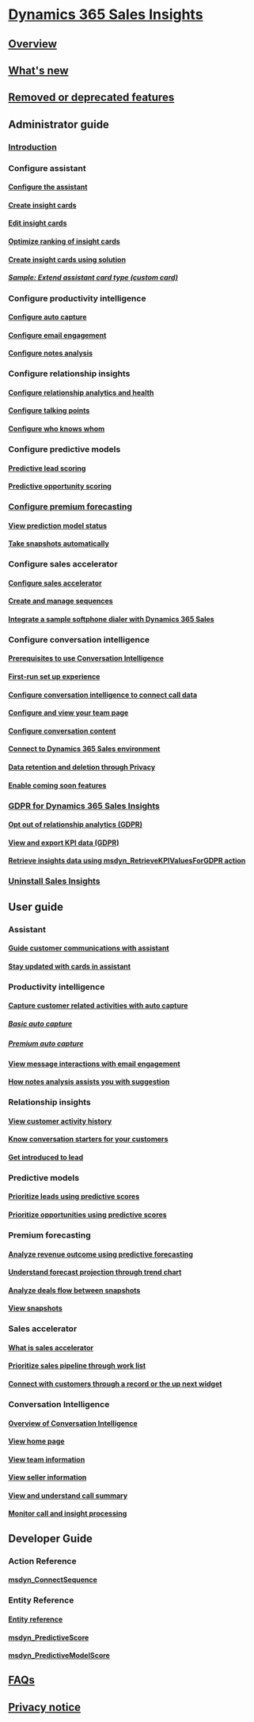 # [Dynamics 365 Sales Insights](help-hub.md)

## [Overview](overview.md) 

## [What's new](whats-new.md)

## [Removed or deprecated features](removed-deprecated-features.md)

## Administrator guide 
### [Introduction](../sales/intro-admin-guide-sales-insights.md)

### Configure assistant
#### [Configure the assistant](configure-assistant.md)
#### [Create insight cards](create-insight-cards-flow.md)
#### [Edit insight cards](edit-insight-cards.md)
#### [Optimize ranking of insight cards](optimize-ranking-insight-cards.md)
#### [Create insight cards using solution](extend-relationship-assistant-card.md)
##### [Sample: Extend assistant card type (custom card)](sample-extend-relationship-assistant-card-type.md)

### Configure productivity intelligence 
#### [Configure auto capture](configure-auto-capture.md)
#### [Configure email engagement](configure-email-engagement.md)
#### [Configure notes analysis](configure-notes-analysis.md)

### Configure relationship insights
#### [Configure relationship analytics and health](configure-relationship-analytics.md)
#### [Configure talking points](configure-talking-points.md)
#### [Configure who knows whom](configure-who-knows-whom.md)

### Configure predictive models
#### [Predictive lead scoring](configure-predictive-lead-scoring.md)
#### [Predictive opportunity scoring](configure-predictive-opportunity-scoring.md)

### [Configure premium forecasting](configure-premium-forecasting.md)
#### [View prediction model status](view-prediction-model-status.md)
#### [Take snapshots automatically](manage-snapshots-forecast.md)

### Configure sales accelerator
#### [Configure sales accelerator](enable-configure-sales-accelerator.md)
#### [Create and manage sequences](create-manage-sequences.md)
#### [Integrate a sample softphone dialer with Dynamics 365 Sales](integrate-sample-softphone.md)

### Configure conversation intelligence
#### [Prerequisites to use Conversation Intelligence](../sales/prereq-sales-insights-app.md)
#### [First-run set up experience](../sales/fre-setup-sales-insight-app.md)
#### [Configure conversation intelligence to connect call data](../sales/configure-conversation-intelligence-call-data.md)
#### [Configure and view your team page](../sales/configure-view-your-team-page.md)
#### [Configure conversation content](../sales/configure-keywords-competitors.md)
#### [Connect to Dynamics 365 Sales environment](../sales/connect-dynamics365-sales-environment.md)
#### [Data retention and deletion through Privacy](../sales/data-retention-deletion-policy.md)
#### [Enable coming soon features](../sales/enable-preview-features-sales-insights-app.md)

### [GDPR for Dynamics 365 Sales Insights](../sales/embedded-intelligence-gdpr.md)
#### [Opt out of relationship analytics (GDPR)](../sales/optout-relationship-analytics-gdpr.md)
#### [View and export KPI data (GDPR)](../sales/view-export-KPI-data-gdpr.md)
#### [Retrieve insights data using msdyn_RetrieveKPIValuesForGDPR action](../sales/retrieve-insights-data-msdyn-RetrieveTypeValuesFromDCI.md)

### [Uninstall Sales Insights](../sales/uninstall-sales-insights.md)

## User guide

### Assistant
#### [Guide customer communications with assistant](assistant.md)
#### [Stay updated with cards in assistant](action-cards-reference.md)

###	Productivity intelligence
#### [Capture customer related activities with auto capture](auto-capture.md)
##### [Basic auto capture](free-auto-capture.md)
##### [Premium auto capture](premium-auto-capture.md)
#### [View message interactions with email engagement](email-engagement.md)
#### [How notes analysis assists you with suggestion](notes-analysis.md)
	
###	Relationship insights
#### [View customer activity history](relationship-analytics.md)
#### [Know conversation starters for your customers](talking-points.md)
#### [Get introduced to lead](who-knows-whom.md)

###	Predictive models
#### [Prioritize leads using predictive scores](work-predictive-lead-scoring.md)
#### [Prioritize opportunities using predictive scores](work-predictive-opportunity-scoring.md)

### Premium forecasting
#### [Analyze revenue outcome using predictive forecasting](analyze-revenue-outcome-using-predictive-forecasting.md)
#### [Understand forecast projection through trend chart](understand-forecast-projection-through-trend-chart.md)
#### [Analyze deals flow between snapshots](analyze-deals-flow-between-snapshots.md)
#### [View snapshots](view-snapshots.md)

### Sales accelerator
#### [What is sales accelerator](sales-accelerator-intro.md)
#### [Prioritize sales pipeline through work list](prioritize-sales-pipeline-through-work-list.md)
#### [Connect with customers through a record or the up next widget ](connect-with-customers.md)

###	Conversation Intelligence
#### [Overview of Conversation Intelligence](../sales/dynamics365-sales-insights-app.md)
#### [View home page](../sales/dynamics365-sales-insights-app-home-page.md)
#### [View team information](../sales/conversation-intelligence-team-overview.md)
#### [View seller information](../sales/conversation-intelligence-seller-details.md)
#### [View and understand call summary](../sales/view-and-understand-call-summary.md)
#### [Monitor call and insight processing](../sales/monitor-call-insight-processing.md)

## Developer Guide
### Action Reference
#### [msdyn_ConnectSequence](developer/msdyn-ConnectSequence-action.md)
### Entity Reference
#### [Entity reference](entity-reference.md)
#### [msdyn_PredictiveScore](developer/msdyn_predictivescore.md)
#### [msdyn_PredictiveModelScore](developer/msdyn_predictivemodelscore.md)

## [FAQs](faqs-sales-insights.md)

## [Privacy notice](privacy-notice.md) 